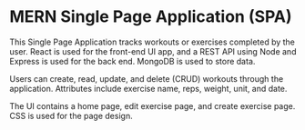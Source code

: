 # MERN Single Page Application (SPA)

This Single Page Application tracks workouts or exercises completed by the user. React is used for the front-end UI app, and a REST API using Node and Express is used for the back end. MongoDB is used to store data.

Users can create, read, update, and delete (CRUD) workouts through the application. Attributes include exercise name, reps, weight, unit, and date.

The UI contains a home page, edit exercise page, and create exercise page. CSS is used for the page design.
